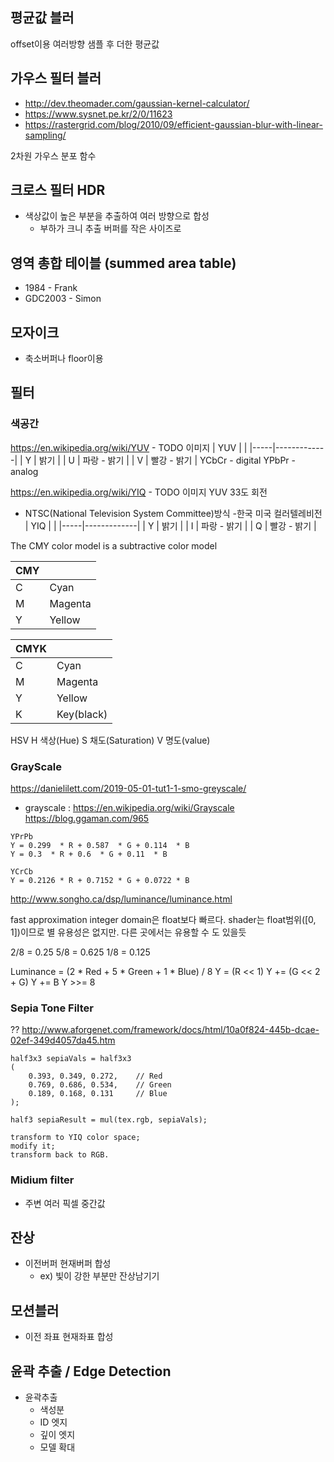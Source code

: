 

## 평균값 블러
offset이용 여러방향 샘플 후 더한 평균값

## 가우스 필터 블러
- http://dev.theomader.com/gaussian-kernel-calculator/
- https://www.sysnet.pe.kr/2/0/11623
- https://rastergrid.com/blog/2010/09/efficient-gaussian-blur-with-linear-sampling/

2차원 가우스 분포 함수

## 크로스 필터 HDR

- 색상값이 높은 부분을 추출하여 여러 방향으로 합성
  - 부하가 크니 추출 버퍼를 작은 사이즈로

## 영역 총합 테이블 (summed area table)

- 1984 - Frank
- GDC2003 - Simon

## 모자이크

- 축소버퍼나 floor이용

## 필터

### 색공간

https://en.wikipedia.org/wiki/YUV - TODO 이미지
| YUV |             |
|-----|-------------|
| Y   | 밝기        |
| U   | 파랑 - 밝기 |
| V   | 빨강 - 밝기 |
YCbCr - digital
YPbPr - analog

https://en.wikipedia.org/wiki/YIQ - TODO 이미지
YUV 33도 회전
- NTSC(National Television System Committee)방식 -한국 미국 컬러텔레비전
| YIQ |             |
|-----|-------------|
| Y   | 밝기        |
| I   | 파랑 - 밝기 |
| Q   | 빨강 - 밝기 |

The CMY color model is a subtractive color model 
 
| CMY |         |
|-----|---------|
| C   | Cyan    |
| M   | Magenta |
| Y   | Yellow  |

| CMYK |            |
|------|------------|
| C    | Cyan       |
| M    | Magenta    |
| Y    | Yellow     |
| K    | Key(black) |

HSV
H 색상(Hue)
S 채도(Saturation)
V 명도(value)

### GrayScale

https://danielilett.com/2019-05-01-tut1-1-smo-greyscale/

- grayscale : https://en.wikipedia.org/wiki/Grayscale
https://blog.ggaman.com/965

``` hlsl
YPrPb
Y = 0.299  * R + 0.587  * G + 0.114  * B
Y = 0.3  * R + 0.6  * G + 0.11  * B

YCrCb
Y = 0.2126 * R + 0.7152 * G + 0.0722 * B
```

http://www.songho.ca/dsp/luminance/luminance.html

fast approximation
integer domain은 float보다 빠르다. shader는 float범위([0, 1])이므로 별 유용성은 없지만. 다른 곳에서는 유용할 수 도 있을듯

2/8 = 0.25
5/8 = 0.625
1/8 = 0.125


Luminance = (2 * Red + 5 * Green + 1 * Blue) / 8 
Y = (R << 1)
Y += (G << 2 + G)
Y += B
Y >>= 8
 
### Sepia Tone Filter

?? http://www.aforgenet.com/framework/docs/html/10a0f824-445b-dcae-02ef-349d4057da45.htm

``` hlsl
half3x3 sepiaVals = half3x3
(
    0.393, 0.349, 0.272,    // Red
    0.769, 0.686, 0.534,    // Green
    0.189, 0.168, 0.131     // Blue
);

half3 sepiaResult = mul(tex.rgb, sepiaVals);
```

    transform to YIQ color space;
    modify it;
    transform back to RGB.


### Midium filter

- 주변 여러 픽셀 중간값

## 잔상

- 이전버퍼 현재버퍼 합성
  - ex) 빛이 강한 부분만 잔상남기기

## 모션블러

- 이전 좌표 현재좌표 합성

## 윤곽 추출 / Edge Detection

- 윤곽추출
  - 색성분
  - ID 엣지
  - 깊이 엣지
  - 모델 확대
